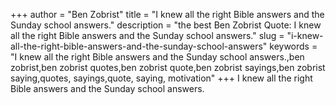 +++
author = "Ben Zobrist"
title = "I knew all the right Bible answers and the Sunday school answers."
description = "the best Ben Zobrist Quote: I knew all the right Bible answers and the Sunday school answers."
slug = "i-knew-all-the-right-bible-answers-and-the-sunday-school-answers"
keywords = "I knew all the right Bible answers and the Sunday school answers.,ben zobrist,ben zobrist quotes,ben zobrist quote,ben zobrist sayings,ben zobrist saying,quotes, sayings,quote, saying, motivation"
+++
I knew all the right Bible answers and the Sunday school answers.
